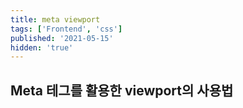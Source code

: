 ```yaml
---
title: meta viewport
tags: ['Frontend', 'css']
published: '2021-05-15'
hidden: 'true'
---
```

## Meta 테그를 활용한 viewport의 사용법
